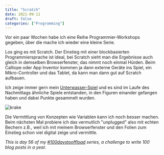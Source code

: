 ```yaml
---
title: "Scratch"
date: 2021-09-11
draft: false
categories: ["Programming"]
---
```

Vor ein paar Wochen habe ich eine Reihe Programmier-Workshops gegeben, über die mache ich wieder eine kleine Serie.

Los ging es mit Scratch. Der Einstieg mit einer blockbasierten Programmiersprache ist ideal, bei Scratch sieht man die Ergebnisse auch gleich in demselben Browserfenster, das nimmt noch einmal Hürden. Beim Calliope oder App Inventor kommen ja dann externe Geräte ins Spiel, ein Mikro-Controller und das Tablet, da kann man dann gut auf Scratch aufbauen.

Ich zeige immer gern mein [Unterwasser-Spiel](https://scratch.mit.edu/projects/399677934/) und es sind im Laufe des Nachmittags ähnliche Spiele entstanden, in den Figuren einander gefangen haben und dabei Punkte gesammelt wurden.

![krake](/img/scratch.png)

Die Vermittlung von Konzepten wie Variablen kann ich noch besser machen. Beim nächsten Mal probiere ich das vermutlich "unplugged" also mit echten Bechern z.B., weil ich mit meinem Browserfenster und den Folien zum Einstieg schon viel digital zeige und vermittle.

_This is day 56 of my [#100daystooffload](https://100daystooffload.com/) series, a challenge to write 100 blog posts in a year._

